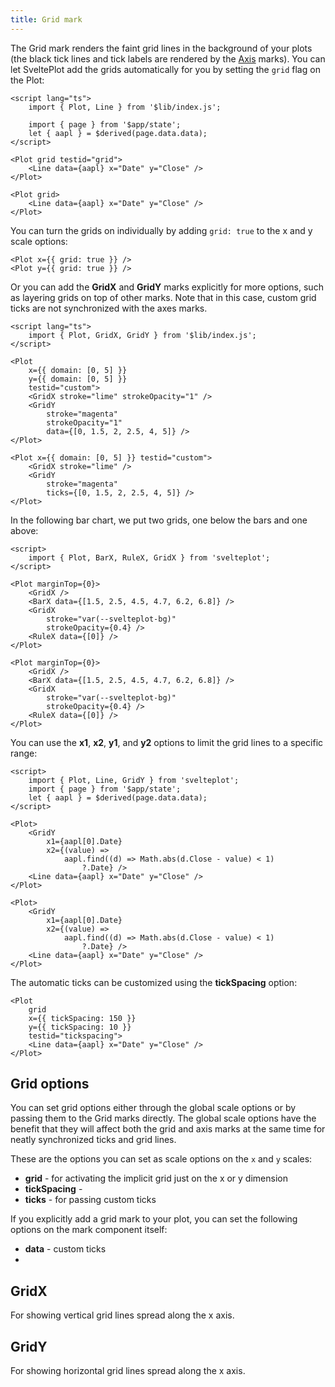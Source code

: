 ```yaml
---
title: Grid mark
---
```


The Grid mark renders the faint grid lines in the background of your plots (the black tick lines and tick labels are rendered by the [Axis](/marks/axis) marks). You can let SveltePlot add the grids automatically for you by setting the `grid` flag on the Plot:

```svelte live
<script lang="ts">
    import { Plot, Line } from '$lib/index.js';

    import { page } from '$app/state';
    let { aapl } = $derived(page.data.data);
</script>

<Plot grid testid="grid">
    <Line data={aapl} x="Date" y="Close" />
</Plot>
```

```svelte
<Plot grid>
    <Line data={aapl} x="Date" y="Close" />
</Plot>
```

You can turn the grids on individually by adding `grid: true` to the x and y
scale options:

```svelte
<Plot x={{ grid: true }} />
<Plot y={{ grid: true }} />
```

Or you can add the **GridX** and **GridY** marks explicitly for more options, such as
layering grids on top of other marks. Note that in this case, custom grid ticks are not synchronized
with the axes marks.

```svelte live
<script lang="ts">
    import { Plot, GridX, GridY } from '$lib/index.js';
</script>

<Plot
    x={{ domain: [0, 5] }}
    y={{ domain: [0, 5] }}
    testid="custom">
    <GridX stroke="lime" strokeOpacity="1" />
    <GridY
        stroke="magenta"
        strokeOpacity="1"
        data={[0, 1.5, 2, 2.5, 4, 5]} />
</Plot>
```

```svelte
<Plot x={{ domain: [0, 5] }} testid="custom">
    <GridX stroke="lime" />
    <GridY
        stroke="magenta"
        ticks={[0, 1.5, 2, 2.5, 4, 5]} />
</Plot>
```

In the following bar chart, we put two grids, one below the bars and one above:

```svelte live
<script>
    import { Plot, BarX, RuleX, GridX } from 'svelteplot';
</script>

<Plot marginTop={0}>
    <GridX />
    <BarX data={[1.5, 2.5, 4.5, 4.7, 6.2, 6.8]} />
    <GridX
        stroke="var(--svelteplot-bg)"
        strokeOpacity={0.4} />
    <RuleX data={[0]} />
</Plot>
```

```svelte
<Plot marginTop={0}>
    <GridX />
    <BarX data={[1.5, 2.5, 4.5, 4.7, 6.2, 6.8]} />
    <GridX
        stroke="var(--svelteplot-bg)"
        strokeOpacity={0.4} />
    <RuleX data={[0]} />
</Plot>
```

You can use the **x1**, **x2**, **y1**, and **y2** options to limit the grid lines to a specific range:

```svelte live
<script>
    import { Plot, Line, GridY } from 'svelteplot';
    import { page } from '$app/state';
    let { aapl } = $derived(page.data.data);
</script>

<Plot>
    <GridY
        x1={aapl[0].Date}
        x2={(value) =>
            aapl.find((d) => Math.abs(d.Close - value) < 1)
                ?.Date} />
    <Line data={aapl} x="Date" y="Close" />
</Plot>
```

```svelte
<Plot>
    <GridY
        x1={aapl[0].Date}
        x2={(value) =>
            aapl.find((d) => Math.abs(d.Close - value) < 1)
                ?.Date} />
    <Line data={aapl} x="Date" y="Close" />
</Plot>
```

The automatic ticks can be customized using the **tickSpacing** option:

```svelte
<Plot
    grid
    x={{ tickSpacing: 150 }}
    y={{ tickSpacing: 10 }}
    testid="tickspacing">
    <Line data={aapl} x="Date" y="Close" />
</Plot>
```

## Grid options

You can set grid options either through the global scale options or by passing them to the Grid marks directly. The global scale options have the benefit that they will affect both the grid and axis marks at the same time for neatly synchronized ticks and grid lines.

These are the options you can set as scale options on the `x` and `y` scales:

- **grid** - for activating the implicit grid just on the x or y dimension
- **tickSpacing** -
- **ticks** - for passing custom ticks

If you explicitly add a grid mark to your plot, you can set the following options on the mark component itself:

- **data** - custom ticks
-

## GridX

For showing vertical grid lines spread along the x axis.

## GridY

For showing horizontal grid lines spread along the x axis.
